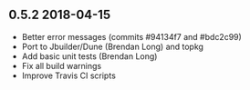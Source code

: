 0.5.2 2018-04-15
----------------

- Better error messages (commits #94134f7 and #bdc2c99)
- Port to Jbuilder/Dune (Brendan Long) and topkg
- Add basic unit tests (Brendan Long)
- Fix all build warnings
- Improve Travis CI scripts
